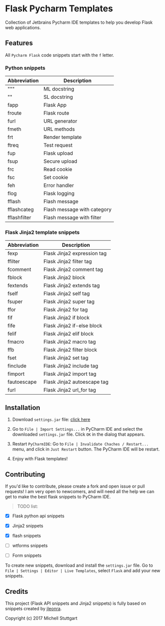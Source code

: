 # Flask Pycharm Templates

Collection of Jetbrains Pycharm IDE templates to help you develop Flask web applications.

## Features

All `Pycharm Flask` code snippets start with the `f` letter.

### Python snippets

| Abbreviation | Description                    |
|--------------|--------------------------------|
| """          | ML docstring                   |
| ""           | SL docstring                   |
| fapp         | Flask App                      |
| froute       | Flask route                    |
| furl         | URL generator                  |
| fmeth        | URL methods                    |
| frt          | Render template                |
| ftreq        | Test request                   |
| fup          | Flask upload                   |
| fsup         | Secure upload                  |
| frc          | Read cookie                    |
| fsc          | Set cookie                     |
| feh          | Error handler                  |
| flog         | Flask logging                  |
| fflash       | Flash message                  |
| fflashcateg  | Flash message with category    |
| fflashfilter | Flash message with filter      |

### Flask Jinja2 template snippets

| Abbreviation | Description                    |
|--------------|--------------------------------|
| fexp         | Flask Jinja2 expression tag    |
| ffilter      | Flask Jinja2 filter tag        |
| fcomment     | Flask Jinja2 comment tag       |
| fblock       | Flask Jinja2 block             |
| fextends     | Flask Jinja2 extends tag       |
| fself        | Flask Jinja2 self tag          |
| fsuper       | Flask Jinja2 super tag         |
| ffor         | Flask Jinja2 for tag           |
| fif          | Flask Jinja2 if block          |
| fife         | Flask Jinja2 if-else block     |
| felif        | Flask Jinja2 elif block        |
| fmacro       | Flask Jinja2 macro tag         |
| ffb          | Flask Jinja2 filter block      |
| fset         | Flask Jinja2 set tag           |
| finclude     | Flask Jinja2 include tag       |
| fimport      | Flask Jinja2 import tag        |
| fautoescape  | Flask Jinja2 autoescape tag    |
| furl         | Flask Jinja2 url_for tag       |

## Installation

1. Download `settings.jar` file: [click here](https://github.com/mstuttgart/flask-pycharm-templates/raw/master/settings.jar)

1. Go to `File | Import Settings...` in PyCharm IDE and select the downloaded `settings.jar` file. Click `OK` in the dialog that appears.

2. Restart `PyCharmIDE`: Go to `File | Invalidate Chaches / Restart...` menu, and click in `Just Restart` button. The PyCharm IDE will be restart.

3. Enjoy with Flask templates!

## Contributing

If you'd like to contribute, please create a fork and open issue or pull requests! I am very open to newcomers, and will need all the help we can get to make the best flask snippets to PyCharm IDE.

> TODO list:
- [x] Flask python api snippets
- [x] Jinja2 snippets
- [x] flash snippets
- [ ] wtforms snippets
- [ ] Form snippets


To create new snippets, download and install the `settings.jar` file. Go to `File | Settings | Editor | Live Templates`, select `Flask` and add your new snippets.

## Credits

This project (Flask API snippets and Jinja2 snippets) is fully based on snippets created by [jleonra](https://github.com/jleonra/flask-snippets).

Copyright (c) 2017 Michell Stuttgart
